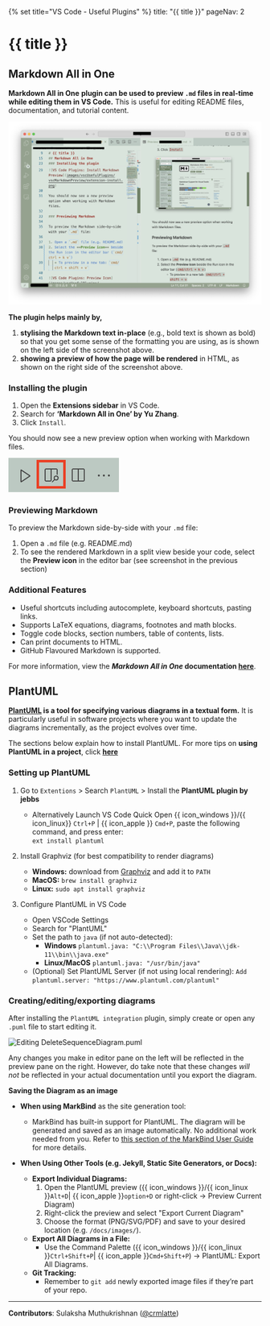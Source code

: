 {% set title="VS Code - Useful Plugins" %}
<frontmatter>
  title: "{{ title }}"
  pageNav: 2
</frontmatter>

<include src="vscode.md#wip-warning" />

# {{ title }}

## Markdown All in One

****Markdown All in One**** **plugin can be used to preview `.md` files in real-time while editing them in VS Code.** This is useful for editing README files, documentation, and tutorial content.

![VS Code Plugins: Side-by-side Preview](images/vscUsefulPlugins/vscMarkdownPreview/markdown-preview.png)

**The plugin helps mainly by,**

1.  **stylising the Markdown text in-place** (e.g., bold text is shown as bold) so that you get some sense of the formatting you are using, as is shown on the left side of the screenshot above.
1. **showing a preview of how the page will be rendered** in HTML, as shown on the right side of the screenshot above.

### Installing the plugin

1. Open the **Extensions sidebar** in VS Code.
2. Search for **‘Markdown All in One’ by Yu Zhang**.
3. Click `Install`.

You should now see a new preview option when working with Markdown files.

![VS Code Plugins: Preview Icon](images/vscUsefulPlugins/vscMarkdownPreview/preview-icon.png)

### Previewing Markdown

To preview the Markdown side-by-side with your `.md` file:

1. Open a `.md` file (e.g. README.md)
2. To see the rendered Markdown in a split view beside your code, select the **Preview icon** in the editor bar (see screenshot in the previous section)<br>

### Additional Features

* Useful shortcuts including autocomplete, keyboard shortcuts, pasting links.
* Supports LaTeX equations, diagrams, footnotes and math blocks.
* Toggle code blocks, section numbers, table of contents, lists.
* Can print documents to HTML.
* GitHub Flavoured Markdown is supported.


For more information, view the **_Markdown All in One_ documentation [here](https://marketplace.visualstudio.com/items?itemName=yzhang.markdown-all-in-one&ssr=false#user-content-keyboard-shortcuts-1)**.

## PlantUML

**[PlantUML](http://plantuml.com/) is a tool for specifying various diagrams in a textual form.** It is particularly useful in software projects where you want to update the diagrams incrementally, as the project evolves over time.

The sections below explain how to install PlantUML. For more tips on **using PlantUML in a project**, click **[here](plantUml.html)**

<!-- --------------------------------------------------------------------------------------------------------- -->

### Setting up PlantUML


1. Go to `Extentions` \> Search `PlantUML` \> Install the **PlantUML plugin by jebbs**

    * Alternatively Launch VS Code Quick Open {{ icon_windows }}/{{ icon_linux}} `Ctrl+P` | {{ icon_apple }} `Cmd+P`, paste the following command, and press enter:
<br>`ext install plantuml`

1. Install Graphviz (for best compatibility to render diagrams)
   * **Windows:** download from [Graphviz](https://graphviz.org/download/) and add it to `PATH`
   * **MacOS:** `brew install graphviz`
   * **Linux:** `sudo apt install graphviz`

2. Configure PlantUML in VS Code
   * Open VSCode Settings
   * Search for "PlantUML"
   * Set the path to `java` (if not auto-detected):
      * **Windows** `plantuml.java: "C:\\Program Files\\Java\\jdk-11\\bin\\java.exe"` 
      * **Linux/MacOS** `plantuml.java: "/usr/bin/java"` 
   * (Optional) Set PlantUML Server (if not using local rendering):
`Add plantuml.server: "https://www.plantuml.com/plantuml"`

<!-- --------------------------------------------------------------------------------------------------------- -->

### Creating/editing/exporting diagrams


After installing the `PlantUML integration` plugin, simply create or open any `.puml` file to start editing it.

![Editing `DeleteSequenceDiagram.puml`](images/plantuml/EditingDeleteSequenceDiagram.png)

Any changes you make in editor pane on the left will be reflected in the preview pane on the right. However, do take note that these changes *will not* be reflected in your actual documentation until you export the diagram.

****Saving the Diagram as an image****

* **When using MarkBind** as the site generation tool:
  * MarkBind has built-in support for PlantUML. The diagram will be generated and saved as an image automatically. No additional work needed from you. Refer to [this section of the MarkBind User Guide](https://markbind.org/userGuide/components/imagesAndDiagrams.html#plantuml-diagrams) for more details.
* **When Using Other Tools (e.g. Jekyll, Static Site Generators, or Docs):**

  * **Export Individual Diagrams:**
    1. Open the PlantUML preview ({{ icon_windows }}/{{ icon_linux }}`Alt+D`| {{ icon_apple }}`option+D` or right-click → Preview Current Diagram)
    2. Right-click the preview and select  "Export Current Diagram"
    3. Choose the format (PNG/SVG/PDF) and save to your desired location (e.g. `/docs/images/`).
  * **Export All Diagrams in a File:**
    * Use the Command Palette ({{ icon_windows }}/{{ icon_linux }}`Ctrl+Shift+P`| {{ icon_apple }}`Cmd+Shift+P`) → PlantUML: Export All Diagrams.
  * **Git Tracking:**
    * Remember to `git add` newly exported image files if they’re part of your repo.

---

**Contributors**: Sulaksha Muthukrishnan ([@crmlatte](https://github.com/crmlatte))
